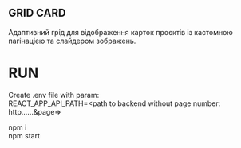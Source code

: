 ## GRID CARD

Адаптивний грід для відображення карток проєктів із кастомною пагінацією та слайдером зображень.

# RUN

Create .env file with param:  
REACT_APP_API_PATH=<path to backend without page number: http......&page=>

npm i  
npm start
